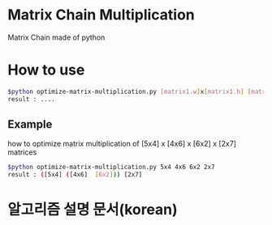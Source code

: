 # Matrix Chain Multiplication
Matrix Chain made of python

# How to use
```bash
$python optimize-matrix-multiplication.py [matrix1.w]x[matrix1.h] [matrix2.w]x[matrix2.h] ....
result : ....
```
## Example
how to optimize matrix multiplication of [5x4] x [4x6] x [6x2] x [2x7] matrices
```bash
$python optimize-matrix-multiplication.py 5x4 4x6 6x2 2x7
result : ([5x4] ([4x6]  [6x2])) [2x7]
```
# 알고리즘 설명 문서(korean)
